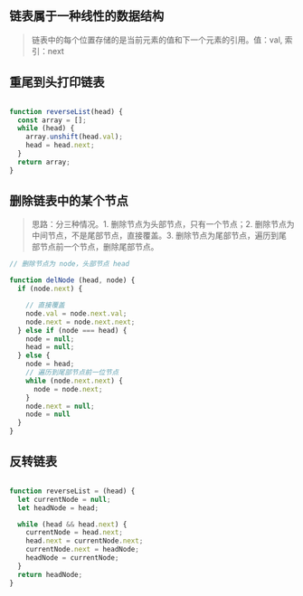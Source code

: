 ## 链表属于一种线性的数据结构

> 链表中的每个位置存储的是当前元素的值和下一个元素的引用。值：val, 索引：next

## 重尾到头打印链表

```js

function reverseList(head) {
  const array = [];
  while (head) {
    array.unshift(head.val);
    head = head.next;
  }
  return array;
}
```

## 删除链表中的某个节点

> 思路：分三种情况。1. 删除节点为头部节点，只有一个节点；2. 删除节点为中间节点，不是尾部节点，直接覆盖。3. 删除节点为尾部节点，遍历到尾部节点前一个节点，删除尾部节点。

```js
// 删除节点为 node，头部节点 head

function delNode (head, node) {
  if (node.next) {

    // 直接覆盖
    node.val = node.next.val;
    node.next = node.next.next;
  } else if (node === head) {
    node = null;
    head = null;
  } else {
    node = head;
    // 遍历到尾部节点前一位节点
    while (node.next.next) {
      node = node.next;
    }
    node.next = null;
    node = null
  }
}
```

## 反转链表

```js

function reverseList = (head) {
  let currentNode = null;
  let headNode = head;

  while (head && head.next) {
    currentNode = head.next;
    head.next = currentNode.next;
    currentNode.next = headNode;
    headNode = currentNode;
  }
  return headNode;
}
```
